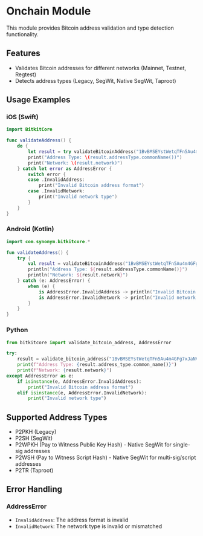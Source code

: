 # Onchain Module

This module provides Bitcoin address validation and type detection functionality.

## Features
- Validates Bitcoin addresses for different networks (Mainnet, Testnet, Regtest)
- Detects address types (Legacy, SegWit, Native SegWit, Taproot)

## Usage Examples

### iOS (Swift)
```swift
import BitkitCore

func validateAddress() {
    do {
        let result = try validateBitcoinAddress("1BvBMSEYstWetqTFn5Au4m4GFg7xJaNVN2")
        print("Address Type: \(result.addressType.commonName())")
        print("Network: \(result.network)")
    } catch let error as AddressError {
        switch error {
        case .InvalidAddress:
            print("Invalid Bitcoin address format")
        case .InvalidNetwork:
            print("Invalid network type")
        }
    }
}
```

### Android (Kotlin)
```kotlin
import com.synonym.bitkitcore.*

fun validateAddress() {
    try {
        val result = validateBitcoinAddress("1BvBMSEYstWetqTFn5Au4m4GFg7xJaNVN2")
        println("Address Type: ${result.addressType.commonName()}")
        println("Network: ${result.network}")
    } catch (e: AddressError) {
        when (e) {
            is AddressError.InvalidAddress -> println("Invalid Bitcoin address format")
            is AddressError.InvalidNetwork -> println("Invalid network type")
        }
    }
}
```

### Python
```python
from bitkitcore import validate_bitcoin_address, AddressError

try:
    result = validate_bitcoin_address("1BvBMSEYstWetqTFn5Au4m4GFg7xJaNVN2")
    print(f"Address Type: {result.address_type.common_name()}")
    print(f"Network: {result.network}")
except AddressError as e:
    if isinstance(e, AddressError.InvalidAddress):
        print("Invalid Bitcoin address format")
    elif isinstance(e, AddressError.InvalidNetwork):
        print("Invalid network type")
```

## Supported Address Types

- P2PKH (Legacy)
- P2SH (SegWit)
- P2WPKH (Pay to Witness Public Key Hash) - Native SegWit for single-sig addresses
- P2WSH (Pay to Witness Script Hash) - Native SegWit for multi-sig/script addresses
- P2TR (Taproot)

## Error Handling

### AddressError
- `InvalidAddress`: The address format is invalid
- `InvalidNetwork`: The network type is invalid or mismatched